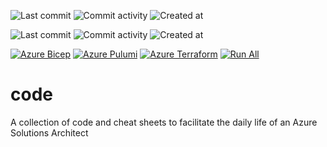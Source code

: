 ![Last commit](https://img.shields.io/github/last-commit/mattiasholm/code?color=blue)
![Commit activity](https://img.shields.io/github/commit-activity/t/mattiasholm/code?color=blue)
![Created at](https://img.shields.io/github/created-at/mattiasholm/code?color=blue)

<img src="https://img.shields.io/github/last-commit/mattiasholm/code?color=blue" alt="Last commit">
<img src="https://img.shields.io/github/commit-activity/t/mattiasholm/code?color=blue" alt="Commit activity">
<img src="https://img.shields.io/github/created-at/mattiasholm/code?color=blue" alt="Created at">

[![Azure Bicep](https://github.com/mattiasholm/code/actions/workflows/azure-bicep.yml/badge.svg)](https://github.com/mattiasholm/code/actions/workflows/azure-bicep.yml)
[![Azure Pulumi](https://github.com/mattiasholm/code/actions/workflows/azure-pulumi.yml/badge.svg)](https://github.com/mattiasholm/code/actions/workflows/azure-pulumi.yml)
[![Azure Terraform](https://github.com/mattiasholm/code/actions/workflows/azure-terraform.yml/badge.svg)](https://github.com/mattiasholm/code/actions/workflows/azure-terraform.yml)
[![Run All](https://github.com/mattiasholm/code/actions/workflows/run-all.yml/badge.svg)](https://github.com/mattiasholm/code/actions/workflows/run-all.yml)

# code
A collection of code and cheat sheets to facilitate the daily life of an Azure Solutions Architect
